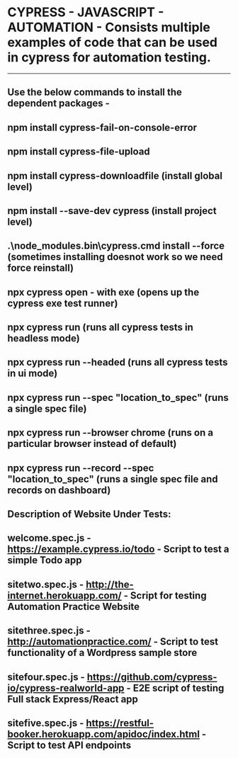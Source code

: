 # CYPRESS - JAVASCRIPT - AUTOMATION - Consists multiple examples of code that can be used in cypress for automation testing.
--------------------------------------------------------------------------------------------------------------
Use the below commands to install the dependent packages - 
--------------------------------------------------------------------------------------------------------------
npm install cypress-fail-on-console-error 
--------------------------------------------------------------------------------------------------------------
npm install cypress-file-upload
--------------------------------------------------------------------------------------------------------------
npm install cypress-downloadfile (install global level)
--------------------------------------------------------------------------------------------------------------
npm install --save-dev cypress (install project level)
--------------------------------------------------------------------------------------------------------------
.\node_modules\.bin\cypress.cmd install --force (sometimes installing doesnot work so we need force reinstall)
--------------------------------------------------------------------------------------------------------------
npx cypress open - with exe (opens up the cypress exe test runner)
--------------------------------------------------------------------------------------------------------------
npx cypress run   (runs all cypress tests in headless mode)
--------------------------------------------------------------------------------------------------------------
npx cypress run --headed   (runs all cypress tests in ui mode)
--------------------------------------------------------------------------------------------------------------
npx cypress run --spec "location_to_spec" (runs a single spec file)
--------------------------------------------------------------------------------------------------------------
npx cypress run --browser chrome (runs on a particular browser instead of default)
--------------------------------------------------------------------------------------------------------------
npx cypress run  --record --spec "location_to_spec" (runs a single spec file and records on dashboard)
--------------------------------------------------------------------------------------------------------------

Description of Website Under Tests:
--------------------------------------------------------------------------------------------------------------
welcome.spec.js -  https://example.cypress.io/todo - Script to test a simple Todo app
--------------------------------------------------------------------------------------------------------------
sitetwo.spec.js - http://the-internet.herokuapp.com/ - Script for testing Automation Practice Website
--------------------------------------------------------------------------------------------------------------
sitethree.spec.js - http://automationpractice.com/ - Script to test functionality of a Wordpress sample store
--------------------------------------------------------------------------------------------------------------
sitefour.spec.js - https://github.com/cypress-io/cypress-realworld-app - E2E script of testing Full stack Express/React app 
--------------------------------------------------------------------------------------------------------------
sitefive.spec.js - https://restful-booker.herokuapp.com/apidoc/index.html - Script to test API endpoints
--------------------------------------------------------------------------------------------------------------
